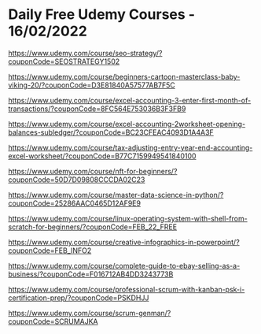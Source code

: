 # Daily Free Udemy Courses - 16/02/2022

https://www.udemy.com/course/seo-strategy/?couponCode=SEOSTRATEGY1502
https://www.udemy.com/course/beginners-cartoon-masterclass-baby-viking-20/?couponCode=D3E81840A57577AB7F5C
https://www.udemy.com/course/excel-accounting-3-enter-first-month-of-transactions/?couponCode=8FC564E753036B3F3FB9
https://www.udemy.com/course/excel-accounting-2worksheet-opening-balances-subledger/?couponCode=BC23CFEAC4093D1A4A3F
https://www.udemy.com/course/tax-adjusting-entry-year-end-accounting-excel-worksheet/?couponCode=B77C7159949541840100
https://www.udemy.com/course/nft-for-beginners/?couponCode=50D7D09808CCCDA02C23
https://www.udemy.com/course/master-data-science-in-python/?couponCode=25286AAC0465D12AF9E9
https://www.udemy.com/course/linux-operating-system-with-shell-from-scratch-for-beginners/?couponCode=FEB_22_FREE
https://www.udemy.com/course/creative-infographics-in-powerpoint/?couponCode=FEB_INFO2
https://www.udemy.com/course/complete-guide-to-ebay-selling-as-a-business/?couponCode=F016712AB4DD3243773B
https://www.udemy.com/course/professional-scrum-with-kanban-psk-i-certification-prep/?couponCode=PSKDHJJ
https://www.udemy.com/course/scrum-genman/?couponCode=SCRUMAJKA
